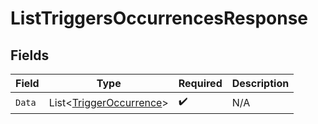 # ListTriggersOccurrencesResponse


## Fields

| Field                                                                   | Type                                                                    | Required                                                                | Description                                                             |
| ----------------------------------------------------------------------- | ----------------------------------------------------------------------- | ----------------------------------------------------------------------- | ----------------------------------------------------------------------- |
| `Data`                                                                  | List<[TriggerOccurrence](../../Models/Components/TriggerOccurrence.md)> | :heavy_check_mark:                                                      | N/A                                                                     |